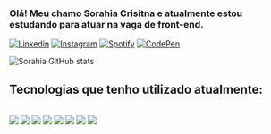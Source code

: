 
### Olá! Meu chamo Sorahia Crisitna e atualmente estou estudando para atuar na vaga de front-end.

[![Linkedin](https://img.shields.io/badge/LinkedIn-0077B5?style=for-the-badge&logo=linkedin&logoColor=white)](https://www.linkedin.com/in/sorahia-cristina/)
[![Instagram](https://img.shields.io/badge/Instagram-E4405F?style=for-the-badge&logo=instagram&logoColor=white)](https://www.instagram.com/sorahiacristina/)
[![Spotify](https://img.shields.io/badge/Spotify-1ED760?&style=for-the-badge&logo=spotify&logoColor=white)](https://open.spotify.com/user/mbw78ud4c77e8grhhtemubif2?si=3b11eb5035394c5d)
[![CodePen](https://img.shields.io/badge/Codepen-000000?style=for-the-badge&logo=codepen&logoColor=white)](https://codepen.io/sorahiacristina)

![Sorahia GitHub stats](https://github-readme-stats.vercel.app/api?username={sorahiacristina}&theme=blue-green)

## Tecnologias que tenho utilizado atualmente:

<div style="display: inline_block"><br/>
    <img aling=center src="https://img.shields.io/badge/HTML5-E34F26?style=for-the-badge&logo=html5&logoColor=white">
    <img aling=center src="https://img.shields.io/badge/CSS3-1572B6?style=for-the-badge&logo=css3&logoColor=white">
    <img aling=center src="https://img.shields.io/badge/JavaScript-F7DF1E?style=for-the-badge&logo=javascript&logoColor=black">
    <img aling=center src="https://img.shields.io/badge/React-20232A?style=for-the-badge&logo=react&logoColor=61DAFB">
    <img aling=center src="https://img.shields.io/badge/Vue.js-35495E?style=for-the-badge&logo=vue.js&logoColor=4FC08D">
    <img aling=center src="https://img.shields.io/badge/Angular-DD0031?style=for-the-badge&logo=angular&logoColor=white">
    <img aling=center src="https://img.shields.io/badge/Bootstrap-563D7C?style=for-the-badge&logo=bootstrap&logoColor=white">
    <img aling-center src="https://img.shields.io/badge/Material--UI-0081CB?style=for-the-badge&logo=material-ui&logoColor=white">
</div>
